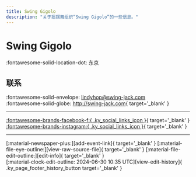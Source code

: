 ```yaml
---
title: Swing Gigolo
description: "关于摇摆舞组织“Swing Gigolo”的一些信息。"
---
```


# Swing Gigolo

:fontawesome-solid-location-dot: 东京  


## 联系

:fontawesome-solid-envelope: <lindyhop@swing-jack.com>  
:fontawesome-solid-globe: <http://swing-jack.com>{ target='_blank' }  

---

 [:fontawesome-brands-facebook-f:{ .ky_social_links_icon }](https://www.facebook.com/swinggigolo){ target='_blank' } [:fontawesome-brands-instagram:{ .ky_social_links_icon }](https://instagram.com/amorehirosuke){ target='_blank' }

---

<div class="ky_page_footer" markdown>
<div class="ky_page_footer_trailing" markdown="span">
[:material-newspaper-plus:][add-event-link]{ target='_blank' }
[:material-file-eye-outline:][view-raw-source-file]{ target='_blank' }
[:material-file-edit-outline:][edit-info]{ target='_blank' }
</div>
<div class="ky_page_footer_leading" markdown="span">
[:material-clock-edit-outline: 2024-06-30 10:35 UTC][view-edit-history]{ .ky_page_footer_history_button target='_blank' }
</div>
</div>

[add-event-link]: https://github.com/swingdance/events/issues/new?assignees=&labels=add+event&projects=&template=02-add_entity.yml&title=%5Bjp%5D%20%3CName%3E&region=jp&province=Tokyo&city=Tokyo&org_id=swing-gigolo "添加活动"
[view-raw-source-file]: https://github.com/swingdance/orgs/blob/main/jp/swing-gigolo.json "查看原始源文件"
[edit-info]: https://github.com/swingdance/orgs/issues/new?assignees=&labels=update+org&projects=&template=03-update_entity.yml&title=%5Bjp%5D%20Swing%20Gigolo&region=jp&id=swing-gigolo&name=Swing%20Gigolo "编辑信息"

[view-edit-history]: https://github.com/swingdance/orgs/commits/main/jp/swing-gigolo.json "查看编辑历史"
